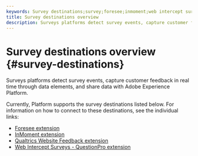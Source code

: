 ```yaml
---
keywords: Survey destinations;survey;foresee;inmoment;web intercept surveys;qualtrics
title: Survey destinations overview
description: Surveys platforms detect survey events, capture customer feedback in real time through data elements, and share data with Adobe Experience Platform.
---
```


# Survey destinations overview {#survey-destinations}

Surveys platforms detect survey events, capture customer feedback in real time through data elements, and share data with Adobe Experience Platform.

Currently, Platform supports the survey destinations listed below. For information on how to connect to these destinations, see the individual links:

- [Foresee extension](./foresee.md)
- [InMoment extension](./inmoment.md)
- [Qualtrics Website Feedback extension](./qualtrics.md)
- [Web Intercept Surveys - QuestionPro extension](./web-intercept-surveys.md)
